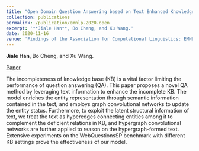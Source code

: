 ```yaml
---
title: "Open Domain Question Answering based on Text Enhanced Knowledge Graph with Hyperedge Infusion"
collection: publications
permalink: /publication/emnlp-2020-open
excerpt: '**Jiale Han**, Bo Cheng, and Xu Wang.'
date: 2020-11-16
venue: 'Findings of the Association for Computational Linguistics: EMNLP 2020'
---
```

**Jiale Han**, Bo Cheng, and Xu Wang.

[Paper](https://aclanthology.org/2020.findings-emnlp.133/)


The incompleteness of knowledge base (KB) is a vital factor limiting the performance of question answering (QA). This paper proposes a novel QA method by leveraging text information to enhance the incomplete KB. The model enriches the entity representation through semantic information contained in the text, and employs graph convolutional networks to update the entity status. Furthermore, to exploit the latent structural information of text, we treat the text as hyperedges connecting entities among it to complement the deficient relations in KB, and hypergraph convolutional networks are further applied to reason on the hypergraph-formed text. Extensive experiments on the WebQuestionsSP benchmark with different KB settings prove the effectiveness of our model.